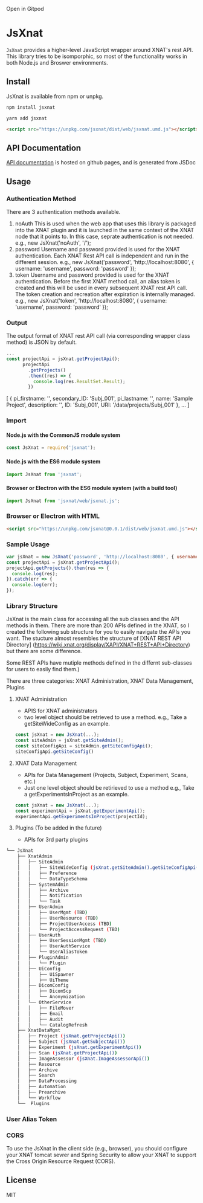 Open in Gitpod


# JsXnat

`JsXnat` provides a higher-level JavaScript wrapper around XNAT's rest API.
This library tries to be isomporphic, so most of the functionality works in both Node.js and Broswer environments.


## Install
JsXnat is available from npm or unpkg.
```javascript
npm install jsxnat
```
```javascript
yarn add jsxnat
```
```html
<script src="https://unpkg.com/jsxnat/dist/web/jsxnat.umd.js"></script>
```

## API Documentation
[API documentation](https://woonchancho.github.io/jsxnat/) is hosted on github pages, and is generated from JSDoc

## Usage

### Authentication Method
There are 3 authentication methods available.
1. noAuth
This is used when the web app that uses this library is packaged into the XNAT plugin and it is launched in the same context of the XNAT node that it points to. In this case, seprate authentication is not needed.
e.g., new JsXnat('noAuth', '/');
2. password
Username and password provided is used for the XNAT authentication. Each XNAT Rest API call is independent and run in the different session.
e.g., new JsXnat('password', 'http://localhost:8080', { username: 'username', password: 'password' });
3. token
Username and password provided is used for the XNAT authentication. Before the first XNAT method call, an alias token is created and this will be used in every subsequent XNAT rest API call. The token creation and recreation after expiration is internally managed.
e.g., new JsXnat('token', 'http://localhost:8080', { username: 'username', password: 'password' });

### Output
The output format of XNAT rest API call (via corresponding wrapper class method) is JSON by default.
```javascript
...
const projectApi = jsXnat.getProjectApi();
      projectApi
        .getProjects()
        .then((res) => {
          console.log(res.ResultSet.Result);
        })
```
[
  {
    pi_firstname: '',
    secondary_ID: 'Subj_001',
    pi_lastname: '',
    name: 'Sample Project',
    description: '',
    ID: 'Subj_001',
    URI: '/data/projects/Subj_001'
  },
  ...
]

### Import

#### Node.js with the CommonJS module system
```javascript
const JsXnat = require('jsxnat');
```

#### Node.js with the ES6 module system
```javascript
import JsXnat from 'jsxnat';
```


#### Browser or Electron with the ES6 module system (with a build tool)
```javascript
import JsXnat from 'jsxnat/web/jsxnat.js';
```

### Browser or Electron with HTML
```html
<script src="https://unpkg.com/jsxnat@0.0.1/dist/web/jsxnat.umd.js"></script>
```

### Sample Usage
```javascript
var jsXnat = new JsXnat('password', 'http://localhost:8080', { username: 'username', password: 'password' });
const projectApi = jsXnat.getProjectApi();
projectApi.getProjects().then(res => {
  console.log(res);
}).catch(err => {
  console.log(err);
});
```

### Library Structure
JsXnat is the main class for accessing all the sub classes and the API methods in them.
There are more than 200 APIs defined in the XNAT, so I created the following sub structure for you to easily navigate the APIs you want. The stucture almost resembles the structure of [XNAT REST API Directory] (https://wiki.xnat.org/display/XAPI/XNAT+REST+API+Directory) but there are some difference.

Some REST APIs have mutiple methods defined in the differnt sub-classes for users to easily find them.)

There are three categories: XNAT Administration, XNAT Data Management, Plugins
1. XNAT Administration
    - APIS for XNAT administrators
    - two level object should be retrieved to use a method.
    e.g., Take a getSiteWideConfig as an example.
    ```javascript
    const jsXnat = new JsXnat(...);
    const siteAdmin = jsXnat.getSiteAdmin();
    const siteConfigApi = siteAdmin.getSiteConfigApi();
    siteConfigApi.getSiteConfig()
    ```

2. XNAT Data Management
    - APIs for Data Management (Projects, Subject, Experiment, Scans, etc.)
    - Just one level object should be retirieved to use a method
    e.g., Take a getExperimentsInProject as an example.
    ```javascript
    const jsXnat = new JsXnat(...);
    const experimentApi = jsXnat.getExperimentApi();
    experimentApi.getExperimentsInProject(projectId);
    ```

3. Plugins (To be added in the future)
    - APIs for 3rd party plugins

```bash
└── JsXnat
    ├── XnatAdmin
    │   ├── SiteAdmin
    │   │   ├── SiteWideConfig (jsXnat.getSiteAdmin().getSiteConfigApi())
    │   │   ├── Preference
    │   │   └── DataTypeSchema
    │   ├── SystemAdmin
    │   │   ├── Archive
    │   │   ├── Notification
    │   │   └── Task
    │   ├── UserAdmin
    │   │   ├── UserMgmt (TBD)
    │   │   ├── UserResource (TBD)
    │   │   ├── ProjectUserAccess (TBD)
    │   │   └── ProjectAccessRequest (TBD)
    │   ├── UserAuth
    │   │   ├── UserSessionMgmt (TBD)
    │   │   ├── UserAuthService
    │   │   └── UserAliasToken
    │   ├── PluginAdmin
    │   │   └── Plugin
    │   ├── UiConfig
    │   │   ├── UiSpawner
    │   │   ├── UiTheme
    │   ├── DicomConfig
    │   │   ├── DicomScp
    │   │   └── Anonymization
    │   └── OtherService
    │   │   ├── FileMover
    │   │   ├── Email
    │   │   ├── Audit
    │   │   └── CatalogRefresh
    ├── XnatDataMgmt
    │   ├── Project (jsXnat.getProjectApi())
    │   ├── Subject (jsXnat.getSubjectApi())
    │   ├── Experiment (jsXnat.getExperimentApi())
    │   ├── Scan (jsXnat.getProjectApi())
    │   ├── ImageAssessor (jsXnat.ImageAssessorApi())
    │   ├── Resource
    │   ├── Archive
    │   ├── Search
    │   ├── DataProcessing
    │   ├── Automation
    │   ├── Prearchive
    │   └── Workflow
    └──  Plugins

```

### User Alias Token


### CORS
To use the JsXnat in the client side (e.g., browser), you should configure your XNAT tomcat sevrer and Spring Security to allow your XNAT to support the Cross Origin Resource Request (CORS).

## License

MIT